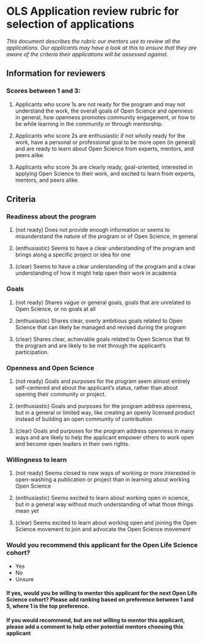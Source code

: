 # OLS Application review rubric for selection of applications

*This document describes the rubric our mentors use to review all the applications. Our applicants may have a look at this to ensure that they are aware of the criteria their applications will be assessed against.*

## Information for reviewers

### Scores between 1 and 3:

1.  Applicants who score 1s are not ready for the program and may not understand the work, the overall goals of Open Science and openness in general, how openness promotes community engagement, or how to be while learning in the community or through mentorship.
    
2.  Applicants who score 2s are enthusiastic if not wholly ready for the work, have a personal or professional goal to be more open (in general) and are ready to learn about Open Science from experts, mentors, and peers alike.
    
3.  Applicants who score 3s are clearly ready, goal-oriented, interested in applying Open Science to their work, and excited to learn from experts, mentors, and peers alike.
    

## Criteria

### Readiness about the program

1.  (not ready) Does not provide enough information or seems to misunderstand the nature of the program or of Open Science, in general
    
2.  (enthusiastic) Seems to have a clear understanding of the program and brings along a specific project or idea for one
    
3.  (clear) Seems to have a clear understanding of the program and a clear understanding of how it might help open their work in academia

### Goals

1.  (not ready) Shares vague or general goals, goals that are unrelated to Open Science, or no goals at all
    
2.  (enthusiastic) Shares clear, overly ambitious goals related to Open Science that can likely be managed and revised during the program
    
3.  (clear) Shares clear, achievable goals related to Open Science that fit the program and are likely to be met through the applicant’s participation.

### Openness and Open Science

1.  (not ready) Goals and purposes for the program seem almost entirely self-centered and about the applicant’s status, rather than about opening their community or project.
    
2.  (enthusiastic) Goals and purposes for the program address openness, but in a general or limited way, like creating an openly licensed product instead of building an open community of contribution
    
3.  (clear) Goals and purposes for the program address openness in many ways and are likely to help the applicant empower others to work open and become open leaders in their own rights.
    
### Willingness to learn

1.  (not ready) Seems closed to new ways of working or more interested in open-washing a publication or project than in learning about working Open Science
    
2.  (enthusiastic) Seems excited to learn about working open in science, but in a general way without much understanding of what those things mean yet
    
3.  (clear) Seems excited to learn about working open and joining the Open Science movement to join and advocate the Open Science movement
    

### Would you recommend this applicant for the Open Life Science cohort?

-   Yes
-   No
-   Unsure

#### If yes, would you be willing to mentor this applicant for the next Open Life Science cohort? Please add ranking based on preference between 1 and 5, where 1 is the top preference.

#### If you would recommend, but are not willing to mentor this applicant, please add a comment to help other potential mentors choosing this applicant
